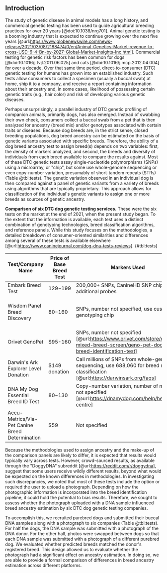 ## Introduction

The study of genetic disease in animal models has a long history, and commercial genetic testing has been used to guide agricultural breeding practices for over 20 years [@doi:10.1038/nrg701].
Animal genetic testing is a booming industry that is expected to continue growing over the next five years [@url:https://www.globenewswire.com/news-release/2021/03/08/2188474/0/en/Animal-Genetics-Market-revenue-to-cross-USD-6-4-Bn-by-2027-Global-Market-Insights-Inc.html].
Commercial testing for genetic risk factors has been common for dogs [@doi:10.1016/j.tvjl.2011.06.025] and cats [@doi:10.1016/j.mcp.2012.04.004] for over a decade.
Over that same time period, direct-to-consumer (DTC) genetic testing for humans has grown into an established industry.
Such tests allow consumers to collect a specimen (usually a buccal swab) at home, ship it to a company, and receive a report containing information about their ancestry and, in some cases, likelihood of possessing certain genetic traits (e.g., hair color) and risk of developing various genetic diseases.

Perhaps unsurprisingly, a parallel industry of DTC genetic profiling of companion animals, primarily dogs, has also emerged.
Instead of swabbing their own cheek, consumers collect a buccal swab from a pet that is then analyzed for ancestry (breed mix) and/or genotypes associated with certain traits or diseases.
Because dog breeds are, in the strict sense, closed breeding populations, dog breed ancestry can be estimated on the basis of genetic variants associated with specific breeds.
Therefore, the ability of a dog breed ancestry test to assign breed(s) depends on two variables: first, the density of markers analyzed, and second, the breeds and diversity of individuals from each breed available to compare the results against.
Most of these DTC genetic tests assay single-nucleotide polymorphisms (SNPs) using a microarray, or "chip", but some use whole-genome sequencing or even copy-number variation, presumably of short-tandem repeats (STRs) (Table @tbl:tests).
The genetic variation observed in an individual dog is then compared against a panel of genetic variants from a variety of breeds using algorithms that are typically proprietary.
This approach allows for classification of the individual's genetic variants to assign one or more breeds as sources of genetic ancestry.

<!--Table: -->
**Comparison of six DTC dog genetic testing services.**
These were the six tests on the market at the end of 2021, when the present study began.
To the extent that the information is available, each test uses a distinct combination of genotyping technologies, breed classification algorithms, and reference panels.
While this study focuses on the methodologies, a detailed breakdown of consumer-oriented similarities and differences among several of these tests is available elsewhere [@url:https://www.caninejournal.com/dog-dna-tests-reviews].
{#tbl:tests}

| Test/Company Name | Price of Base Breed Test | Markers Used | Reference Panel | Ancestry Assignment Algorithm | 
| ----------------- | ------------------------ | ------------ | --------------- | ----------------------------- |
| Embark Breed Test | $129-$199  | 200,000+ SNPs, CanineHD SNP chip with additional probes <!--cite: https://help.embarkvet.com/hc/en-us/articles/115000241233-About-our-DNA-Test-->| 350+ breeds | Not specified | 
| Wisdom Panel Breed Discovery | $80-$160 | SNPs, number not specified, use custom genotyping chip | 350+ breeds, 21,000+ samples [@url:https://www.wisdompanel.com/en-us/our-science; @url:https://www.wisdompanel.com/en-us] | BCSYS <!--add citation to https://www.wisdompanel.com/downloads/wp-breed-detection.pdf--> | 
| Orivet GenoPet | $95-160 | SNPs, number not specified [@url:https://www.orivet.com/store/canine-mixed-breed-screen/geno-pet-dog-breed-identification-test] | 320+ breeds [@url:https://www.orivet.com/store/breed-list] | Not specified |
| Darwin's Ark Explorer Level Donation | $149 donation | Call millions of SNPs from whole-genome sequencing, use 688,060 for breed mix classification [@url:https://darwinsark.org/faqs] | 101 breeds | SupportMix [@doi:10.1186/1471-2156-13-49] | 
| DNA My Dog Essential Breed ID Test | $80-$130 | Copy-number variation, number of markers not specified [@url:https://dnamydog.com/help/help-centre] | 350+ breeds | Not specified | Not specified |
| Accu-Metrics/Via-Pet Canine Breed Determination | $59 | Not specified | 340 breeds [@url:https://www.via-pet.com/canine-testing/p/dog-breed-identification] | Not specified |

Because the methodologies used to assign ancestry and the make-up of the comparison panels are likely to differ, it is expected that results would typically vary across tests.
However, crowd-sourced results, as available through the "DoggyDNA" subreddit [@url:https://reddit.com/r/doggydna], suggest that some users receive wildly different results, beyond what would be expected on the known differences in methodologies.
In investigating such discrepancies, we noted that most of these tests include the option or required the user to upload a photograph.
Depending on how the photographic information is incorporated into the breed identification pipeline, it could hold the potential to bias results.
Therefore, we sought to assess whether the photograph uploaded with a DNA sample influenced breed ancestry estimation by six DTC dog genetic testing companies.

To accomplish this, we recruited purebred dogs and submitted their buccal DNA samples along with a photograph to six companies (Table @tbl:tests).
For half the dogs, the DNA sample was submitted with a photograph of the DNA donor.
For the other half, photos were swapped between dogs so that each DNA sample was submitted with a photograph of a different purebred dog.
We evaluated whether predicted breeds matched the donor's registered breed.
This design allowed us to evaluate whether the photograph had a significant effect on ancestry estimation.
In doing so, we are able to provide a formal comparison of differences in breed ancestry estimation across different platforms.

